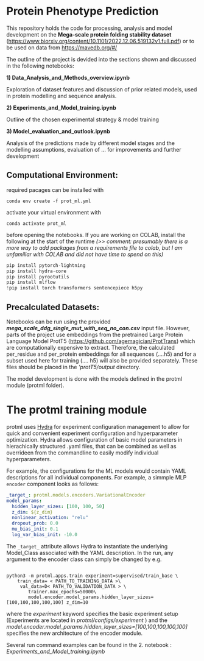 # Protein Phenotype Prediction

This repository holds the code for processing, analysis and model development on the **Mega-scale protein folding stability dataset** (https://www.biorxiv.org/content/10.1101/2022.12.06.519132v1.full.pdf) or to be used on data from https://mavedb.org/#/


The outline of the project is devided into the sections shown and discussed in the following notebooks:

**1)  Data_Analysis_and_Methods_overview.ipynb**

Exploration of dataset features and discussion of prior related models, used in protein modelling and sequence analysis.

**2)  Experiments_and_Model_training.ipynb**

Outline of the chosen experimental strategy & model training

**3) Model_evaluation_and_outlook.ipynb**

Analysis of the predictions made by different model stages and the modelling assumptions, evaluation of ... for improvements and further development

## Computational Environment:

required pacages can be installed with  

```console
conda env create -f prot_ml.yml
```

activate your virtual environment with 
```console
conda activate prot_ml
```
before opening the notebooks. If you are working on COLAB, install the following at the start of the runtime *(>> comment: presumably there is a more  way to add packages from a requirements file to colab, but I am unfamiliar with COLAB and did not have time to spend on this)* 

```python
pip install pytorch-lightning
pip install hydra-core
pip install pyrootutils
pip install mlflow
!pip install torch transformers sentencepiece h5py
``` 


## Precalculated Datasets: 
Notebooks can be run using the provided ***mega_scale_ddg_single_mut_with_seq_no_con.csv*** input file. However, parts of the project use embeddings from the pretrained Large Protein Language Model ProtT5 (https://github.com/agemagician/ProtTrans) which are computationally expensive to extract. Therefore, the calculated per_residue and per_protein embeddings for all sequences (....h5) and for a subset used here for training (.... h5) will also be provided separately. These files should be placed in the *'protT5/output* directory.

The model development is done with the models defined in the protml module (protml folder). 


# The protml training module

protml uses [Hydra](https://hydra.cc/) for experiment configuration management to allow for quick and convenient experiment configuration and hyperparameter optimization. Hydra allows configuration of basic model parameters in hierachically structured .yaml files, that can be combined as well as overrideen from the commandline to easily modify individual hyperparameters.  

For example, the configurations for the ML models would contain YAML descriptions for all individual components. For example, a simmple MLP `encoder` component looks as follows:

```yaml
_target_: protml.models.encoders.VariationalEncoder
model_params:
  hidden_layer_sizes: [100, 100, 50]
  z_dim: ${z_dim}
  nonlinear_activation: "relu"
  dropout_prob: 0.0
  mu_bias_init: 0.1
  log_var_bias_init: -10.0
```

The `_target_` attribute allows Hydra to instantiate the underlying Model_Class associated with the YAML description. In the run, any argument to the encoder class can simply be changed  by e.g.

```console

python3 -m protml.apps.train experiment=supervised/train_base \
    train_data= < PATH_TO_TRAINING_DATA >\
     val_data=D< PATH_TO_VALIDATION_DATA > \
        trainer.max_epochs=50000\
        model.encoder.model_params.hidden_layer_sizes=[100,100,100,100,100] z_dim=10
```

where the *experiment* keyword specifies the basic experiment setup (Experiments are located in  *protml/configs/experiment* ) and the *model.encoder.model_params.hidden_layer_sizes=[100,100,100,100,100]*  specifies the new architecture of the encoder module. 


Several run command examples can be  found in the 2. notebook : *Experiments_and_Model_training.ipynb*
